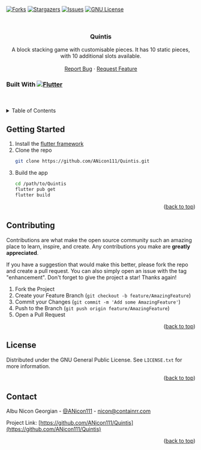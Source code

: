 <!-- Improved compatibility of back to top link: See: https://github.com/othneildrew/Best-README-Template/pull/73 -->
<a name="readme-top"></a>
<!--
*** Thanks for checking out the Best-README-Template. If you have a suggestion
*** that would make this better, please fork the repo and create a pull request
*** or simply open an issue with the tag "enhancement".
*** Don't forget to give the project a star!
*** Thanks again! Now go create something AMAZING! :D
-->



<!-- PROJECT SHIELDS -->
<!--
*** I'm using markdown "reference style" links for readability.
*** Reference links are enclosed in brackets [ ] instead of parentheses ( ).
*** See the bottom of this document for the declaration of the reference variables
*** for contributors-url, forks-url, etc. This is an optional, concise syntax you may use.
*** https://www.markdownguide.org/basic-syntax/#reference-style-links
-->
[![Forks][forks-shield]][forks-url]
[![Stargazers][stars-shield]][stars-url]
[![Issues][issues-shield]][issues-url]
[![GNU License][license-shield]][license-url]


<!-- PROJECT LOGO -->
<br />
<div align="center">

<h3 align="center">Quintis</h3>

  <p align="center">
    A block stacking game with customisable pieces. It has 10 static pieces, with 10 additional slots available.
    <br />
    <br />
    <a href="https://github.com/ANicon111/Quintis/issues">Report Bug</a>
    ·
    <a href="https://github.com/ANicon111/Quintis/issues">Request Feature</a>
  </p>
</div>


### Built With [![Flutter][Flutter.dev]][Flutter-url]


<!-- TABLE OF CONTENTS -->
<br />
<br />
<details>
  <summary>Table of Contents</summary>
  <ol>
    <li><a href="#getting-started">Getting Started</a></li>
    <li><a href="#contributing">Contributing</a></li>
    <li><a href="#license">License</a></li>
    <li><a href="#contact">Contact</a></li>
  </ol>
</details>




<!-- GETTING STARTED -->
## Getting Started

1. Install the [flutter framework](https://docs.flutter.dev/get-started/install)
2. Clone the repo
   ```sh
   git clone https://github.com/ANicon111/Quintis.git
   ```
3. Build the app
   ```sh
   cd /path/to/Quintis
   flutter pub get
   flutter build
   ```

<p align="right">(<a href="#readme-top">back to top</a>)</p>

<!-- CONTRIBUTING -->
## Contributing

Contributions are what make the open source community such an amazing place to learn, inspire, and create. Any contributions you make are **greatly appreciated**.

If you have a suggestion that would make this better, please fork the repo and create a pull request. You can also simply open an issue with the tag "enhancement".
Don't forget to give the project a star! Thanks again!

1. Fork the Project
2. Create your Feature Branch (`git checkout -b feature/AmazingFeature`)
3. Commit your Changes (`git commit -m 'Add some AmazingFeature'`)
4. Push to the Branch (`git push origin feature/AmazingFeature`)
5. Open a Pull Request

<p align="right">(<a href="#readme-top">back to top</a>)</p>



<!-- LICENSE -->
## License

Distributed under the GNU General Public License. See `LICENSE.txt` for more information.

<p align="right">(<a href="#readme-top">back to top</a>)</p>



<!-- CONTACT -->
## Contact

Albu Nicon Georgian - [@ANicon111](https://twitter.com/ANicon111) - nicon@containrr.com

Project Link: [https://github.com/ANicon111/Quintis](https://github.com/ANicon111/Quintis)

<p align="right">(<a href="#readme-top">back to top</a>)</p>



<!-- MARKDOWN LINKS & IMAGES -->
<!-- https://www.markdownguide.org/basic-syntax/#reference-style-links -->
[forks-shield]: https://img.shields.io/github/forks/ANicon111/Quintis.svg?style=for-the-badge
[forks-url]: https://github.com/ANicon111/Quintis/network/members
[stars-shield]: https://img.shields.io/github/stars/ANicon111/Quintis.svg?style=for-the-badge
[stars-url]: https://github.com/ANicon111/Quintis/stargazers
[issues-shield]: https://img.shields.io/github/issues/ANicon111/Quintis.svg?style=for-the-badge
[issues-url]: https://github.com/ANicon111/Quintis/issues
[license-shield]: https://img.shields.io/github/license/ANicon111/Quintis.svg?style=for-the-badge
[license-url]: https://github.com/ANicon111/Quintis/blob/master/LICENSE.txt
[product-screenshot]: images/screenshot.png
[Flutter.dev]: https://img.shields.io/badge/flutter-FFF?style=for-the-badge&logo=flutter&logoColor=blue
[Flutter-url]: https://flutter.dev
